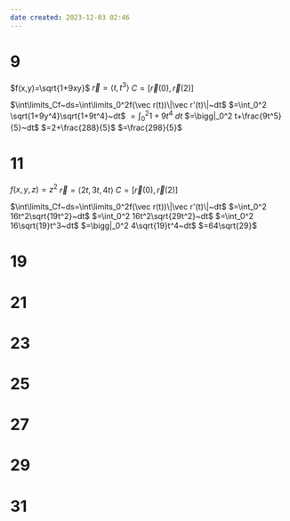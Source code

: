```yaml
---
date created: 2023-12-03 02:46
---
```


# 9

$f(x,y)=\sqrt{1+9xy}$
$\vec r=\langle t,t^3\rangle$
$C=[\vec r(0),\vec r(2)]$

$\int\limits_Cf~ds=\int\limits_0^2f(\vec r(t))\|\vec r'(t)\|~dt$
$=\int_0^2 \sqrt{1+9y^4}\sqrt{1+9t^4}~dt$
$=\int_0^2 1+9t^4~dt$
$=\bigg|_0^2 t+\frac{9t^5}{5}~dt$
$=2+\frac{288}{5}$
$=\frac{298}{5}$

# 11

$f(x,y,z)=z^2$
$\vec r=\langle2t,3t,4t\rangle$
$C=[\vec r(0),\vec r(2)]$

$\int\limits_Cf~ds=\int\limits_0^2f(\vec r(t))\|\vec r'(t)\|~dt$
$=\int_0^2 16t^2\sqrt{19t^2}~dt$
$=\int_0^2 16t^2\sqrt{29t^2}~dt$
$=\int_0^2 16\sqrt{19}t^3~dt$
$=\bigg|_0^2 4\sqrt{19}t^4~dt$
$=64\sqrt{29}$

# 19

# 21

# 23

# 25

# 27

# 29

# 31
